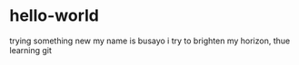# hello-world
trying something new 
my name is busayo i try to brighten my horizon, thue learning git
